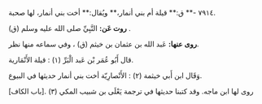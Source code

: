 ٧٩١٤ -** ق:** قيلة أم بني أنمار،** ويُقال:** أخت بني أنمار، لها صحبة.

**روت عَن:** النَّبِيِّ صلى الله عليه وسلم (ق) .

**روى عنها:** عَبد الله بن عثمان بن خيثم (ق) ، وفي سماعه منها نظر.

قال أَبُو عُمَر بْن عَبد الْبَرِّ (١) : قيلة الأَنْمَارية.

وَقَال ابن أَبي خيثمة (٢) : الأَنْصارِيّة أخت بني أنمار حديثها في البيوع.

روى لها ابن ماجه. وقد كتبنا حديثها في ترجمة يَعْلَى بن شبيب المكي (٣) .[باب الكاف]